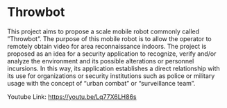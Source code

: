 # Throwbot
This project aims to propose a scale mobile robot commonly called ”Throwbot”. The purpose of this mobile robot is to allow the operator to remotely obtain video for area reconnaissance indoors. The project is proposed as an idea for a security application to recognize, verify and/or analyze the environment and its possible alterations or
personnel incursions. In this way, its application establishes a direct relationship with its use for organizations or security institutions such as police or military usage with the concept of “urban combat” or “surveillance team”.

Youtube Link: https://youtu.be/Lq77X6LH86s
